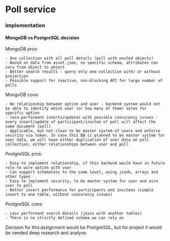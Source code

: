 # Poll service

### Implementation


#### MongoDB vs PostgreSQL decision
MongoDB pros:

    - One collection with all poll details (poll with nested objects)
    - Based on data from asset.json, no specific schema, attributes can vary from object to object
    - Better search results - query only one collection with/ or without projection
    - Possible support for reactive, non-blocking API for large number of polls

MongoDB cons:

    - No relationship between option and user - backend system would not be able to identify which user (or how many of them) votes for specific option
    - less-performant inserts/updates with possible concurency issues - every insert/update of participant/invitee of poll will affect the same document (poll)
    - Applicable, but not clean to be master system of users and enforce security via token. In case this DB is planned to be master system for user data, we will have either duplication of user data on poll collection, either relationships between user and poll

PostgreSQL pros:

    - Easy to implement relationship, if this backend would have in future role to wire option with user
    - Can support schemaless to the some level, using jsonb, arrays and other types
    - Easy to implement security, to be master system for user and wire user to poll
    - Better insert performance for participants and invitees (simple insert to one table, without concurency issues)
    
PostgreSQL cons:

    - Less performant search details (joins with another tables)
    - There is no strictly defined schema we can rely on
      
Decision for this assignment would be PostgreSQL, but for project it would be needed deep research and analyse.
